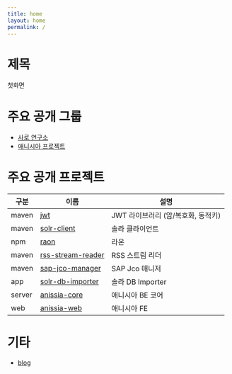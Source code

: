 ```yaml
---
title: home
layout: home
permalink: /
---
```


# 제목

첫화면

# 주요 공개 그룹
- [사로 연구소](https://github.com/saro-lab)
- [애니시아 프로젝트](https://github.com/anissia-net)

# 주요 공개 프로젝트
|구분|이름|설명|
|---|---|---|
|maven|[jwt](https://github.com/saro-lab/jwt)|JWT 라이브러리 (암/복호화, 동적키)|
|maven|[solr-client](https://github.com/saro-lab/solr-client)|솔라 클라이언트|
|npm|[raon](https://github.com/saro-lab/raon)|라온|
|maven|[rss-stream-reader](https://github.com/saro-lab/rss-stream-reader)|RSS 스트림 리더|
|maven|[sap-jco-manager](https://github.com/saro-lab/sap-jco-manager)|SAP Jco 매니저|
|app|[solr-db-importer](https://github.com/saro-lab/solr-db-importer)|솔라 DB Importer|
|server|[anissia-core](https://github.com/anissia-net/anissia-core)|애니시아 BE 코어|
|web|[anissia-web](https://github.com/anissia-net/anissia-web)|애니시아 FE|

# 기타
- [blog](https://github.com/ac-saro/ac-saro.github.io/tree/publish)